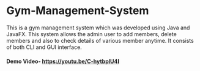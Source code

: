 # Gym-Management-System

This is a gym management system which was developed using Java and JavaFX. This system allows the admin user to add members, delete members and also to check details of various member anytime. It consists of both CLI and GUI interface.

#### Demo Video- https://youtu.be/C-hytbplU4I
